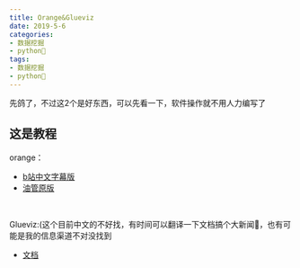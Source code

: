 ```yaml
---
title: Orange&Glueviz
date: 2019-5-6
categories:
- 数据挖掘
- python🐍
tags:
- 数据挖掘
- python🐍
---
```

先鸽了，不过这2个是好东西，可以先看一下，软件操作就不用人力编写了
## 这是教程
orange：
- <a href='https://www.bilibili.com/video/av18264545/'>b站中文字幕版</a>
- <a href='https://www.youtube.com/watch?v=HXjnDIgGDuI&list=PLmNPvQr9Tf-ZSDLwOzxpvY-HrE0yv-8Fy&index=1'>油管原版</a>
<br/>

Glueviz:(这个目前中文的不好找，有时间可以翻译一下文档搞个大新闻🤔，也有可能是我的信息渠道不对没找到
- <a href='http://docs.glueviz.org/en/stable/index.html'>文档</a>
